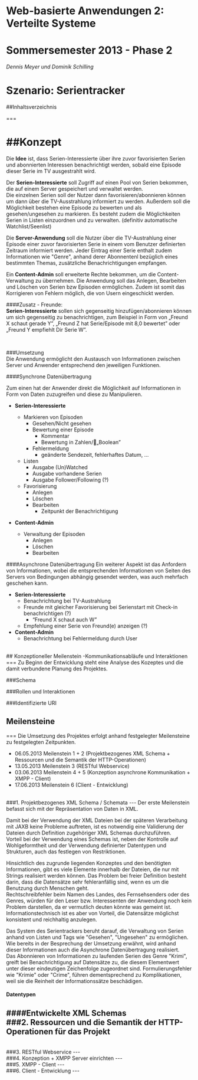# Web-basierte Anwendungen 2: Verteilte Systeme
# Sommersemester 2013 - Phase 2


*Dennis Meyer und Dominik Schilling*

# Szenario: Serientracker

##Inhaltsverzeichnis

===
<br>    

##Konzept
===
Die **Idee** ist, dass Serien-Interessierte über ihre zuvor favorisierten Serien und abonnierten Interessen benachrichtigt werden, sobald eine Episode dieser Serie im TV ausgestrahlt wird.

Der **Serien-Interessierte** soll Zugriff auf einen Pool von Serien bekommen, die auf einem Server gespeichert und verwaltet werden.  
Die einzelnen Serien soll der Nutzer dann favorisieren/abonnieren können um dann über die TV-Ausstrahlung informiert zu werden.
Außerdem soll die Möglichkeit bestehen eine Episode zu bewerten und als gesehen/ungesehen zu markieren. Es besteht zudem die Möglichkeiten Serien in Listen einzuordnen und zu verwalten. (definitiv automatische Watchlist/Seenlist)

Die **Server-Anwendung** soll die Nutzer über die TV-Austrahlung einer Episode einer zuvor favorisierten Serie in einem vom Benutzer definierten Zeitraum informiert werden. Jeder Eintrag einer Serie enthalt zudem Informationen wie "Genre", anhand derer Abonnentenl bezüglich eines bestimmten Themas, zusätzliche Benachrichtigungen empfangen.

Ein **Content-Admin** soll erweiterte Rechte bekommen, um die Content-Verwaltung zu übernehmen. Die Anwendung soll das Anlegen, Bearbeiten und Löschen von Serien bzw Episoden ermöglichen. Zudem ist somit das Korrigieren von Fehlern möglich, die von Usern eingeschickt werden.

####Zusatz - Freunde:  
**Serien-Interessierte** sollen sich gegenseitig hinzufügen/abonnieren können um sich gegenseitig zu benachrichtigen, zum Beispiel in Form von „Freund X schaut gerade Y”, „Freund Z hat Serie/Episode mit 8,0 bewertet” oder „Freund Y empfiehlt Dir Serie W”.

<br>    

###Umsetzung  
Die Anwendung ermöglicht den Austausch von Informationen zwischen Server und Anwender entsprechend den jeweiligen Funktionen. 

####Synchrone Datenübertragung

Zum einen hat der Anwender direkt die Möglichkeit auf Informationen in Form von Daten zuzugreifen und diese zu Manipulieren.

* **Serien-Interessierte**
   * Markieren von Episoden
     * Gesehen/Nicht gesehen
     * Bewertung einer Episode
         * Kommentar
         * Bewertung in Zahlen/„Boolean”
     * Fehlermeldung
         * geänderte Sendezeit, fehlerhaftes Datum, …   
   * Listen
     * Ausgabe (Un)Watched
     * Ausgabe vorhandene Serien
     * Ausgabe Follower/Following (?)
   * Favorisierung
     * Anlegen
     * Löschen
     * Bearbeiten
         * Zeitpunkt der Benachrichtigung
          
         
* **Content-Admin**
   * Verwaltung der Episoden
      * Anlegen
      * Löschen
      * Bearbeiten

####Asynchrone Datenübertragung
Ein weiterer Aspekt ist das Anfordern von Informationen, wobei die entsprechenden Informationen von Seiten des Servers von Bedingungen abhängig gesendet werden, was auch mehrfach geschehen kann.

* **Serien-Interessierte**
   * Benachrichtung bei TV-Austrahlung
   * Freunde mit gleicher Favorisierung bei Serienstart mit Check-in benachrichtigen (?)
        * “Freund X schaut auch W”
   * Empfehlung einer Serie von Freund(e) anzeigen (?)
* **Content-Admin**
   * Benachrichtung bei Fehlermeldung durch User
   
<br>    
## Konzeptioneller Meilenstein -Kommunikationsabläufe und Interaktionen
===
Zu Beginn der Entwicklung steht eine Analyse des Kozeptes und die damit verbundene Planung des Projektes.

###Schema

###Rollen und Interaktionen

###Identifizierte URI

## Meilensteine
===
Die Umsetzung des Projektes erfolgt anhand festgelegter Meilensteine zu festgelegten Zeitpunkten.

* 06.05.2013 Meilenstein 1 + 2 (Projektbezogenes XML Schema + Ressourcen und die Semantik der HTTP-Operationen)  		
* 13.05.2013 Meilenstein 3 (RESTful Webservice)			
* 03.06.2013 Meilenstein 4 + 5 (Konzeption asynchrone Kommunikation + XMPP - Client)			
* 17.06.2013 Meilenstein 6 (Client - Entwicklung)  

<br>
###1. Projektbezogenes XML Schema / Schemata
---
Der erste Meilenstein befasst sich mit der Repräsentation von Daten in XML. 


Damit bei der Verwendung der XML Dateien bei der späteren Verarbeitung mit JAXB keine Probleme auftreten, 
ist es notwendig eine Validierung der Dateien durch Definition zugehöriger XML Schemas durchzuführen.   
Vorteil bei der Verwendung eines Schemas ist, neben der Kontrolle auf Wohlgeformtheit und der Verwendung 
definierter Datentypen und Strukturen, auch das festlegen von Restriktionen.  

Hinsichtlich des zugrunde liegenden Konzeptes und den benötigten Informationen, gibt es viele Elemente 
innerhalb der Dateien, die nur mit Strings realisiert werden können. Das Problem bei freier Definition 
besteht darin, dass die Datensätze sehr fehleranfällig sind, wenn es um die Benutzung durch Menschen geht.  
Rechtschreibfehler beim Namen des Landes, des Fernsehsenders oder des Genres, würden für den Leser bzw. 
Interessenten der Anwendung noch kein Problem darstellen, da er vermutlich deuten könnte was gemeint ist.
Informationstechnisch ist es aber von Vorteil, die Datensätze möglichst konsistent und reichhaltig anzulegen. 

Das System des Serientrackers beruht darauf, die Verwaltung von Serien anhand von Listen und Tags wie 
"Gesehen", "Ungesehen" zu ermöglichen. Wie bereits in der Besprechung der Umsetzung erwähnt, wird anhand 
dieser Informationen auch die Asynchrone Datenübertragung realisiert.  
Das Abonnieren von Informationen zu laufenden Serien des Genre "Krimi", greift bei Benachrichtigung auf 
Datensätze zu, die diesem Elementwert unter dieser eindeutigen Zeichenfolge zugeordnet sind. Formulierungsfehler 
wie "Krimie" oder "Crime", führen dementsprechend zu Komplikationen, weil sie die Reinheit der Informationssätze beschädigen. 

#### Datentypen
####Entwickelte XML Schemas
<br>
###2. Ressourcen und die Semantik der HTTP-Operationen für das Projekt
---
<br>
###3. RESTful Webservice
---
<br>
###4. Konzeption + XMPP Server einrichten
---
<br>    
###5. XMPP - Client
---
<br>    
###6. Client - Entwicklung
---

   
   
   

